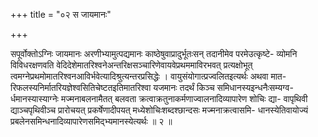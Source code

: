 +++
title = "०२ स जायमानः"

+++

सपूर्वोक्तोऽग्निः जायमानः अरणीभ्यामुत्पद्यमानः काष्ठेषुवाप्रादुर्भूतःसन् तदानीमेव परमेउत्कृष्टे- व्योमनि विविधरक्षणवति वेदिदेशेमातरिश्वनेअन्तरिक्षसञ्चारिणेवायवेप्रथममाविरभवत् प्रत्यक्षोभूत् त्वमग्नेप्रथमोमातरिश्वनआविर्भवेत्यादिश्रुत्यन्तरप्रसिद्धेः । वायुसंयोगात्प्रज्वलितइत्यर्थः अथवा मात- रिफलस्यनिर्मातरियज्ञेश्वसितिचेष्टतइतिमातरिश्वा यजमानः तदर्थं किञ्च समिधानस्यइन्धनैःसम्यग्व- र्धमानस्यास्याग्नेः मज्मनाबलनामैतत् बलवता क्रत्वाक्रतुनाकर्मणाज्वालनादिव्यापारेण शोचिः द्या- वापृथिवी द्याञ्चपृथिवीञ्च प्रारोचयत् प्रकर्षेणादीपयत् मध्येशोचिःशब्दश्छान्दसः मज्मनाक्रत्वासमि- धानस्येतिवायोज्यं प्रबलेनसमिन्धनादिव्यापारेणसमिद्भ्यमानस्येत्यर्थः ॥ २ ॥